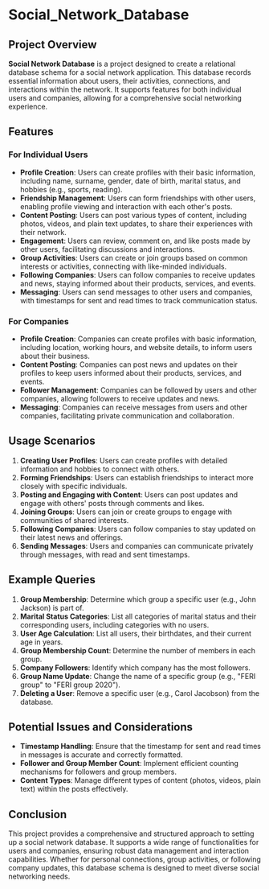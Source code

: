 # Social_Network_Database

## Project Overview

**Social Network Database** is a project designed to create a relational database schema for a social network application. This database records essential information about users, their activities, connections, and interactions within the network. It supports features for both individual users and companies, allowing for a comprehensive social networking experience.

## Features

### For Individual Users
- **Profile Creation**: Users can create profiles with their basic information, including name, surname, gender, date of birth, marital status, and hobbies (e.g., sports, reading).
- **Friendship Management**: Users can form friendships with other users, enabling profile viewing and interaction with each other's posts.
- **Content Posting**: Users can post various types of content, including photos, videos, and plain text updates, to share their experiences with their network.
- **Engagement**: Users can review, comment on, and like posts made by other users, facilitating discussions and interactions.
- **Group Activities**: Users can create or join groups based on common interests or activities, connecting with like-minded individuals.
- **Following Companies**: Users can follow companies to receive updates and news, staying informed about their products, services, and events.
- **Messaging**: Users can send messages to other users and companies, with timestamps for sent and read times to track communication status.

### For Companies
- **Profile Creation**: Companies can create profiles with basic information, including location, working hours, and website details, to inform users about their business.
- **Content Posting**: Companies can post news and updates on their profiles to keep users informed about their products, services, and events.
- **Follower Management**: Companies can be followed by users and other companies, allowing followers to receive updates and news.
- **Messaging**: Companies can receive messages from users and other companies, facilitating private communication and collaboration.

## Usage Scenarios

1. **Creating User Profiles**: Users can create profiles with detailed information and hobbies to connect with others.
2. **Forming Friendships**: Users can establish friendships to interact more closely with specific individuals.
3. **Posting and Engaging with Content**: Users can post updates and engage with others' posts through comments and likes.
4. **Joining Groups**: Users can join or create groups to engage with communities of shared interests.
5. **Following Companies**: Users can follow companies to stay updated on their latest news and offerings.
6. **Sending Messages**: Users and companies can communicate privately through messages, with read and sent timestamps.

## Example Queries

1. **Group Membership**: Determine which group a specific user (e.g., John Jackson) is part of.
2. **Marital Status Categories**: List all categories of marital status and their corresponding users, including categories with no users.
3. **User Age Calculation**: List all users, their birthdates, and their current age in years.
4. **Group Membership Count**: Determine the number of members in each group.
5. **Company Followers**: Identify which company has the most followers.
6. **Group Name Update**: Change the name of a specific group (e.g., "FERI group" to "FERI group 2020").
7. **Deleting a User**: Remove a specific user (e.g., Carol Jacobson) from the database.

## Potential Issues and Considerations

- **Timestamp Handling**: Ensure that the timestamp for sent and read times in messages is accurate and correctly formatted.
- **Follower and Group Member Count**: Implement efficient counting mechanisms for followers and group members.
- **Content Types**: Manage different types of content (photos, videos, plain text) within the posts effectively.

## Conclusion

This project provides a comprehensive and structured approach to setting up a social network database. It supports a wide range of functionalities for users and companies, ensuring robust data management and interaction capabilities. Whether for personal connections, group activities, or following company updates, this database schema is designed to meet diverse social networking needs.
